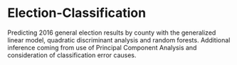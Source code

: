 # Election-Classification
Predicting 2016 general election results by county with the generalized linear model, quadratic discriminant analysis and random forests. Additional inference coming from use of Principal Component Analysis and consideration of classification error causes.
